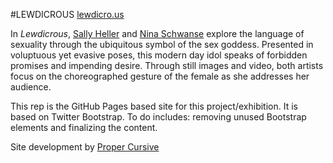 #LEWDICROUS
[lewdicro.us](htt://lewdicro.us)

In <em>Lewdicrous</em>,  <a href="http://www.sallyheller.com/" target="_blank">Sally Heller</a> and <a href="http://www.babe-rental.com/" target="_blank">Nina Schwanse</a> explore the language of sexuality through the ubiquitous symbol of the sex goddess. Presented in voluptuous yet evasive poses, this modern day idol speaks of forbidden promises and impending desire. Through still images and video, both artists focus on the choreographed gesture of the female as she addresses her audience.

This rep is the GitHub Pages based site for this project/exhibition. It is based on Twitter Bootstrap. To do includes: removing unused Bootstrap elements and finalizing the content.

Site development by [Proper Cursive](http://propercursive.com)
